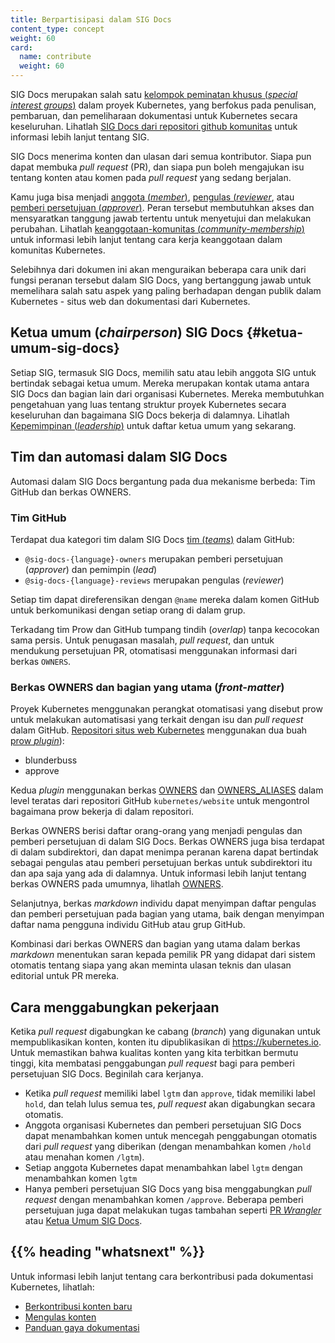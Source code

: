 ```yaml
---
title: Berpartisipasi dalam SIG Docs
content_type: concept
weight: 60
card:
  name: contribute
  weight: 60
---
```


<!-- overview -->

SIG Docs merupakan salah satu
[kelompok peminatan khusus (_special interest groups_)](https://github.com/kubernetes/community/blob/master/sig-list.md)
dalam proyek Kubernetes, yang berfokus pada penulisan, pembaruan, dan pemeliharaan
dokumentasi untuk Kubernetes secara keseluruhan. Lihatlah
[SIG Docs dari repositori github komunitas](https://github.com/kubernetes/community/tree/master/sig-docs)
untuk informasi lebih lanjut tentang SIG.

SIG Docs menerima konten dan ulasan dari semua kontributor. Siapa pun dapat membuka
_pull request_ (PR), dan siapa pun boleh mengajukan isu tentang konten atau komen
pada _pull request_ yang sedang berjalan.

Kamu juga bisa menjadi [anggota (_member_)](/id/docs/contribute/participating/roles-and-responsibilities/#anggota),
[pengulas (_reviewer_](/id/docs/contribute/participating/roles-and-responsibilities/#pengulas), atau [pemberi persetujuan (_approver_)](/id/docs/contribute/participating/roles-and-responsibilities/#approvers). Peran tersebut membutuhkan
akses dan mensyaratkan tanggung jawab tertentu untuk menyetujui dan melakukan perubahan.
Lihatlah [keanggotaan-komunitas (_community-membership_)](https://github.com/kubernetes/community/blob/master/community-membership.md)
untuk informasi lebih lanjut tentang cara kerja keanggotaan dalam komunitas Kubernetes.

Selebihnya dari dokumen ini akan menguraikan beberapa cara unik dari fungsi peranan tersebut dalam
SIG Docs, yang bertanggung jawab untuk memelihara salah satu aspek yang paling berhadapan dengan publik
dalam Kubernetes - situs web dan dokumentasi dari Kubernetes.


<!-- body -->

## Ketua umum (_chairperson_) SIG Docs {#ketua-umum-sig-docs}

Setiap SIG, termasuk SIG Docs, memilih satu atau lebih anggota SIG untuk bertindak sebagai
ketua umum. Mereka merupakan kontak utama antara SIG Docs dan bagian lain dari
organisasi Kubernetes. Mereka membutuhkan pengetahuan yang luas tentang struktur
proyek Kubernetes secara keseluruhan dan bagaimana SIG Docs bekerja di dalamnya. Lihatlah
[Kepemimpinan (_leadership_)](https://github.com/kubernetes/community/tree/master/sig-docs#leadership)
untuk daftar ketua umum yang sekarang.

## Tim dan automasi dalam SIG Docs

Automasi dalam SIG Docs bergantung pada dua mekanisme berbeda:
Tim GitHub dan berkas OWNERS.

### Tim GitHub

Terdapat dua kategori tim dalam SIG Docs [tim (_teams_)](https://github.com/orgs/kubernetes/teams?query=sig-docs) dalam GitHub:

- `@sig-docs-{language}-owners` merupakan pemberi persetujuan (_approver_) dan pemimpin (_lead_)
- `@sig-docs-{language}-reviews` merupakan pengulas (_reviewer_)

Setiap tim dapat direferensikan dengan `@name` mereka dalam komen GitHub untuk berkomunikasi dengan setiap orang di dalam grup.

Terkadang tim Prow dan GitHub tumpang tindih (_overlap_) tanpa kecocokan sama persis. Untuk penugasan masalah, _pull request_, dan untuk mendukung persetujuan PR,
otomatisasi menggunakan informasi dari berkas `OWNERS`.


### Berkas OWNERS dan bagian yang utama (_front-matter_)

Proyek Kubernetes menggunakan perangkat otomatisasi yang disebut prow untuk melakukan automatisasi
yang terkait dengan isu dan _pull request_ dalam GitHub.
[Repositori situs web Kubernetes](https://github.com/kubernetes/website) menggunakan
dua buah [prow _plugin_](https://github.com/kubernetes-sigs/prow/tree/main/pkg/plugins)):

- blunderbuss
- approve

Kedua _plugin_ menggunakan berkas
[OWNERS](https://github.com/kubernetes/website/blob/main/OWNERS) dan
[OWNERS_ALIASES](https://github.com/kubernetes/website/blob/main/OWNERS_ALIASES)
dalam level teratas dari repositori GitHub `kubernetes/website` untuk mengontrol
bagaimana prow bekerja di dalam repositori.

Berkas OWNERS berisi daftar orang-orang yang menjadi pengulas dan pemberi persetujuan di dalam SIG Docs.
Berkas OWNERS juga bisa terdapat di dalam subdirektori, dan dapat menimpa peranan karena 
dapat bertindak sebagai pengulas atau pemberi persetujuan berkas untuk subdirektori itu dan
apa saja yang ada di dalamnya. Untuk informasi lebih lanjut tentang berkas OWNERS pada umumnya, lihatlah
[OWNERS](https://github.com/kubernetes/community/blob/master/contributors/guide/owners.md).

Selanjutnya, berkas _markdown_ individu dapat menyimpan daftar pengulas dan pemberi persetujuan 
pada bagian yang utama, baik dengan menyimpan daftar nama pengguna individu GitHub atau grup GitHub.

Kombinasi dari berkas OWNERS dan bagian yang utama dalam berkas _markdown_ menentukan
saran kepada pemilik PR yang didapat dari sistem otomatis tentang siapa yang akan meminta ulasan teknis
dan ulasan editorial untuk PR mereka.

## Cara menggabungkan pekerjaan

Ketika _pull request_ digabungkan ke cabang (_branch_) yang digunakan untuk mempublikasikan konten, konten itu dipublikasikan di https://kubernetes.io. Untuk memastikan bahwa
kualitas konten yang kita terbitkan bermutu tinggi, kita membatasi penggabungan _pull request_ bagi para pemberi persetujuan
SIG Docs. Beginilah cara kerjanya.

- Ketika _pull request_ memiliki label `lgtm` dan `approve`, tidak memiliki label `hold`,
  dan telah lulus semua tes, _pull request_ akan digabungkan secara otomatis.
- Anggota organisasi Kubernetes dan pemberi persetujuan SIG Docs dapat menambahkan komen
  untuk mencegah penggabungan otomatis dari _pull request_ yang diberikan (dengan menambahkan komen `/hold`
  atau menahan komen `/lgtm`).
- Setiap anggota Kubernetes dapat menambahkan label `lgtm` dengan menambahkan komen `lgtm`
- Hanya pemberi persetujuan SIG Docs yang bisa menggabungkan _pull request_
  dengan menambahkan komen `/approve`. Beberapa pemberi persetujuan juga dapat melakukan 
  tugas tambahan seperti [PR _Wrangler_](/id/docs/contribute/advanced#menjadi-pr-wrangler-untuk-seminggu) atau
  [Ketua Umum SIG Docs](#ketua-umum-sig-docs).


## {{% heading "whatsnext" %}}

Untuk informasi lebih lanjut tentang cara berkontribusi pada dokumentasi Kubernetes, lihatlah:

- [Berkontribusi konten baru](/id/docs/contribute/overview/)
- [Mengulas konten](/id/docs/contribute/review/reviewing-prs)
- [Panduan gaya dokumentasi](/id/docs/contribute/style/)
